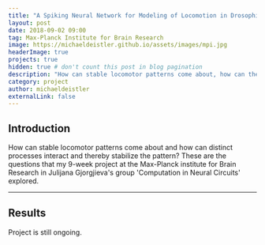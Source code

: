```yaml
---
title: "A Spiking Neural Network for Modeling of Locomotion in Drosophila Melanogaster"
layout: post
date: 2018-09-02 09:00
tag: Max-Planck Institute for Brain Research
image: https://michaeldeistler.github.io/assets/images/mpi.jpg
headerImage: true
projects: true
hidden: true # don't count this post in blog pagination
description: "How can stable locomotor patterns come about, how can the two sides of the body coordinate each other and how can such processes be modeled? This is the question that my 9-week project at the Max-Planck institute for Brain Research in Julijana Gjorgjieva's group 'Computation in Neural Circuits' explored."
category: project
author: michaeldeistler
externalLink: false
---
```


## Introduction

How can stable locomotor patterns come about and how can distinct processes interact and thereby stabilize the pattern? These are the questions that my 9-week project at the Max-Planck institute for Brain Research in Julijana Gjorgjieva's group 'Computation in Neural Circuits' explored.

---

## Results

Project is still ongoing.
